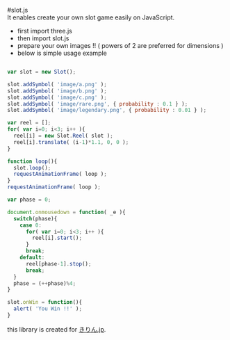 #slot.js  
It enables create your own slot game easily on JavaScript.

- first import three.js
- then import slot.js
- prepare your own images !! ( powers of 2 are preferred for dimensions )
- below is simple usage example

```JavaScript

var slot = new Slot();

slot.addSymbol( 'image/a.png' );
slot.addSymbol( 'image/b.png' );
slot.addSymbol( 'image/c.png' );
slot.addSymbol( 'image/rare.png', { probability : 0.1 } );
slot.addSymbol( 'image/legendary.png', { probability : 0.01 } );

var reel = [];
for( var i=0; i<3; i++ ){
  reel[i] = new Slot.Reel( slot );
  reel[i].translate( (i-1)*1.1, 0, 0 );
}

function loop(){
  slot.loop();
  requestAnimationFrame( loop );
}
requestAnimationFrame( loop );

var phase = 0;

document.onmousedown = function( _e ){
  switch(phase){
    case 0:
      for( var i=0; i<3; i++ ){
        reel[i].start();
      }
      break;
    default:
      reel[phase-1].stop();
      break;
  }
  phase = (++phase)%4;
}

slot.onWin = function(){
  alert( 'You Win !!' );
}

```

this library is created for [きりん.jp](http://きりん.jp).
